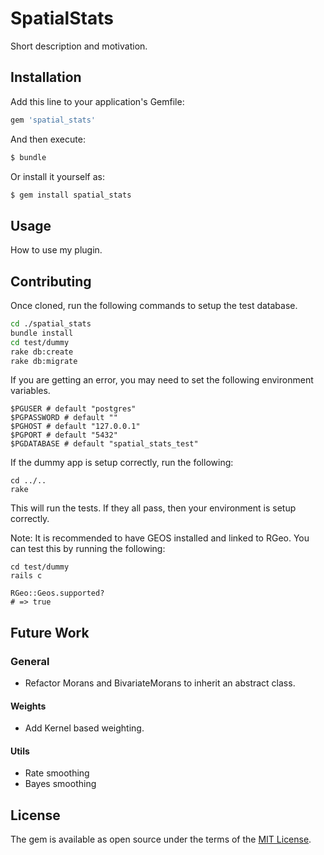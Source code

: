 # SpatialStats

Short description and motivation.

## Installation

Add this line to your application's Gemfile:

```ruby
gem 'spatial_stats'
```

And then execute:

```bash
$ bundle
```

Or install it yourself as:

```bash
$ gem install spatial_stats
```

## Usage

How to use my plugin.

## Contributing

Once cloned, run the following commands to setup the test database.

```sh
cd ./spatial_stats
bundle install
cd test/dummy
rake db:create
rake db:migrate
```

If you are getting an error, you may need to set the following environment variables.

```
$PGUSER # default "postgres"
$PGPASSWORD # default ""
$PGHOST # default "127.0.0.1"
$PGPORT # default "5432"
$PGDATABASE # default "spatial_stats_test"
```

If the dummy app is setup correctly, run the following:

```
cd ../..
rake
```

This will run the tests. If they all pass, then your environment is setup correctly.

Note: It is recommended to have GEOS installed and linked to RGeo. You can test this by running the following:

```
cd test/dummy
rails c

RGeo::Geos.supported?
# => true
```

## Future Work

### General

- Refactor Morans and BivariateMorans to inherit an abstract class.

#### Weights

- Add Kernel based weighting.

#### Utils

- Rate smoothing
- Bayes smoothing

## License

The gem is available as open source under the terms of the [MIT License](https://opensource.org/licenses/MIT).
